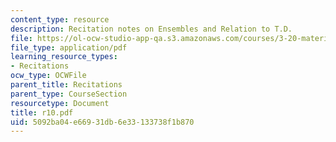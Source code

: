 ```yaml
---
content_type: resource
description: Recitation notes on Ensembles and Relation to T.D.
file: https://ol-ocw-studio-app-qa.s3.amazonaws.com/courses/3-20-materials-at-equilibrium-sma-5111-fall-2003/5092ba04e66931db6e33133738f1b870_r10.pdf
file_type: application/pdf
learning_resource_types:
- Recitations
ocw_type: OCWFile
parent_title: Recitations
parent_type: CourseSection
resourcetype: Document
title: r10.pdf
uid: 5092ba04-e669-31db-6e33-133738f1b870
---
```

